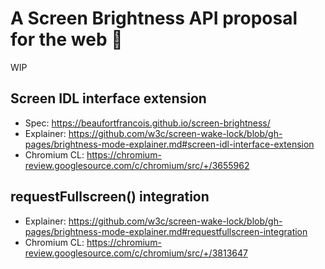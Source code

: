 # A Screen Brightness API proposal for the web 🔆

WIP

## Screen IDL interface extension

- Spec: https://beaufortfrancois.github.io/screen-brightness/
- Explainer: https://github.com/w3c/screen-wake-lock/blob/gh-pages/brightness-mode-explainer.md#screen-idl-interface-extension
- Chromium CL: https://chromium-review.googlesource.com/c/chromium/src/+/3655962

## requestFullscreen() integration

- Explainer: https://github.com/w3c/screen-wake-lock/blob/gh-pages/brightness-mode-explainer.md#requestfullscreen-integration
- Chromium CL: https://chromium-review.googlesource.com/c/chromium/src/+/3813647
